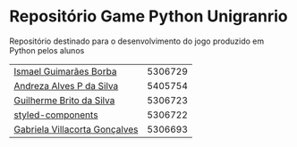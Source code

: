 # Repositório Game Python Unigranrio

Repositório destinado para o desenvolvimento do jogo produzido em Python pelos alunos 

|                                                                                                  |          |
| ------------------------------------------------------------------------------------------------ | :------: | 
| [Ismael Guimarães Borba](https://github.com/ismaelguimaraes)                                                              | 5306729 |
| [Andreza Alves P da Silva](https://github.com/drezalvs)                     | 5405754 | 
| [Guilherme Brito da Silva](https://github.com/srbrito)                      | 5306723 |
| [styled-components](https://github.com/rafaanascimento)                     | 5306722 |
| [Gabriela Villacorta Gonçalves](https://github.com/Gabriela-Villacorta)     | 5306693 |